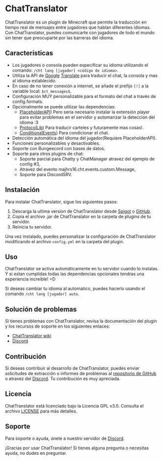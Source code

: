 # ChatTranslator

ChatTranslator es un plugin de Minecraft que permite la traducción en tiempo real de mensajes entre jugadores que hablan diferentes idiomas. Con ChatTranslator, puedes comunicarte con jugadores de todo el mundo sin tener que preocuparte por las barreras del idioma.

## Características

- Los jugadores o consola pueden especificar su idioma utilizando el comando: `/cht lang [jugador] <código de idioma>`.
- Utiliza la API de [Google](https://www.google.com/) [Translate](https://translate.google.com/) para traducir el chat, la consola y mas al idioma establecido.
- En caso de no tener conexión a internet, se añade el prefijo `[!]` a la variable local: `$ct_messages$`.
- Configuración MUY personalizable para el formato del chat a través de config.formats.
- Opcionalmente se puede utilizar las dependencias:
  - [PlaceholderAPI](https://www.spigotmc.org/resources/placeholderapi.6245/)) Pero seria necesario instalar la extensión player para evitar
    problemas en el servidor y automarizar la deteccion del idioma :3
  - [ProtocolLib](https://www.spigotmc.org/resources/protocollib.1997/)) Para traducir carteles y futuramente mas cosas!.
  - [ConditionalEvents](https://www.spigotmc.org/resources/conditionalevents-custom-actions-for-certain-events-1-8-1-19-4.82271/)) Para condicionar el chat.
- Detección automática del idioma del jugador(Requiere PlaceholderAPI).
- Funciones personalizables y desactivables.
- Soporte con Bungeecord con bases de datos.
- Soporte para otros plugins de chat:
  - Soporte parcial para Chatty y ChatManager atravez del ejemplo de config #3,
  - Atravez del evento majhrs16.cht.events.custom.Message,
  - Soporte para DiscordSRV.

## Instalación

Para instalar ChatTranslator, sigue los siguientes pasos:

1. Descarga la ultima version de ChatTranslator desde [Spigot](https://www.spigotmc.org/resources/chattranslator.106604/) o [GitHub](https://github.com/CreativeMD/ChatTranslator/releases).
2. Copia el archivo .jar de ChatTranslator en la carpeta de plugins de tu servidor.
3. Reinicia tu servidor.

Una vez instalado, puedes personalizar la configuración de ChatTranslator modificando el archivo `config.yml` en la carpeta del plugin.

## Uso

ChatTranslator se activa automáticamente en tu servidor cuando lo instalas. Y si estan cumplidas todas las dependencias opcionales tendras una experiencia increible! =D

Si deseas cambiar tu idioma al automatico, puedes hacerlo usando el comando `/cht lang [jugador] auto`.

## Solución de problemas

Si tienes problemas con ChatTranslator, revisa la documentación del plugin y los recursos de soporte en los siguientes enlaces:

- [ChatTranslator wiki](https://github.com/Majhrs16/ChatTranslator/wiki)
- [Discord](https://discord.gg/kZxHnSVPTg)

## Contribución

Si deseas contribuir al desarrollo de ChatTranslator, puedes enviar solicitudes de extracción o informes de problemas al [repositorio de GitHub](https://github.com/Majhrs16/ChatTranslator) o atravez del [Discord](https://discord.gg/kZxHnSVPTg). Tu contribución es muy apreciada.

## Licencia

ChatTranslator está licenciado bajo la Licencia GPL v3.0. Consulta el archivo [LICENSE](LICENSE) para más detalles.

## Soporte

Para soporte o ayuda, únete a nuestro servidor de [Discord](https://discord.gg/kZxHnSVPTg).

¡Gracias por usar ChatTranslator! Si tienes alguna pregunta o necesitas ayuda, no dudes en preguntar.
